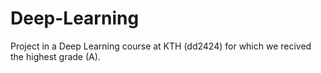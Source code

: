 # Deep-Learning

Project in a Deep Learning course at KTH (dd2424) for which we recived the highest grade (A).
